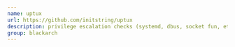 ```yaml
---
name: uptux
url: https://github.com/initstring/uptux
description: privilege escalation checks (systemd, dbus, socket fun, etc). URL : https://github.com/initstring/uptux Groups : blackarch blackarch-scanner
group: blackarch
---
```

